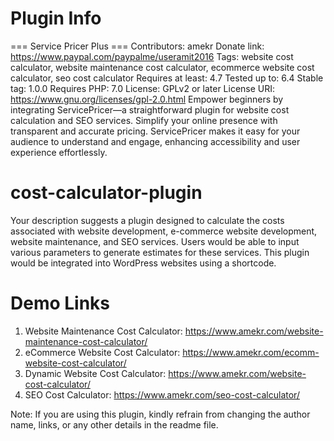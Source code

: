# Plugin Info
=== Service Pricer Plus ===
Contributors: amekr
Donate link: https://www.paypal.com/paypalme/useramit2016
Tags: website cost calculator, website maintenance cost calculator, ecommerce website cost calculator, seo cost calculator
Requires at least: 4.7
Tested up to: 6.4
Stable tag: 1.0.0
Requires PHP: 7.0
License: GPLv2 or later
License URI: https://www.gnu.org/licenses/gpl-2.0.html
Empower beginners by integrating ServicePricer—a straightforward plugin for website cost calculation and SEO services. Simplify your online presence with transparent and accurate pricing. ServicePricer makes it easy for your audience to understand and engage, enhancing accessibility and user experience effortlessly.

# cost-calculator-plugin
Your description suggests a plugin designed to calculate the costs associated with website development, e-commerce website development, website maintenance, and SEO services. Users would be able to input various parameters to generate estimates for these services. This plugin would be integrated into WordPress websites using a shortcode.

# Demo Links
1. Website Maintenance Cost Calculator: https://www.amekr.com/website-maintenance-cost-calculator/
2. eCommerce Website Cost Calculator: https://www.amekr.com/ecomm-website-cost-calculator/
3. Dynamic Website Cost Calculator: https://www.amekr.com/website-cost-calculator/
4. SEO Cost Calculator: https://www.amekr.com/seo-cost-calculator/

Note: If you are using this plugin, kindly refrain from changing the author name, links, or any other details in the readme file.
